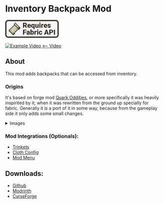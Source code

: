 # Inventory Backpack Mod
[![Fabric API](https://raw.githubusercontent.com/jptrzy/infusion-table-mod/1.17.1/Images/fabric-api-badge-lanczos.webp)](https://minecraft.curseforge.com/projects/fabric-api)

[![Example Video](https://img.youtube.com/vi/Z4iCRSiph9I/0.jpg) &lt;-- Video](https://www.youtube.com/watch?v=Z4iCRSiph9I)

## About
This mod adds backpacks that can be accessed from inventory.

### Origins
It's based on forge mod [Quark Oddities](https://www.curseforge.com/minecraft/mc-mods/quark-oddities), or more specifically it was heavily inspirited by it; when it was rewritten from the ground up specially for fabric. Generally it is a port of it in some way, because from the gameplay side it only adds some small changes.

<details>
    <summary>Images</summary>


![Fabric API](https://raw.githubusercontent.com/jptrzy/inventory-backpack-mod/1.18.1/images/2022-01-13_14.50.32.png)

![Fabric API](https://raw.githubusercontent.com/jptrzy/inventory-backpack-mod/1.18.1/images/2022-01-13_14.51.01.png)

</details>

### Mod Integrations (Optionals):
* [Trinkets](https://www.curseforge.com/minecraft/mc-mods/trinkets-fabric)
* [Cloth Config](https://www.curseforge.com/minecraft/mc-mods/cloth-config)
* [Mod Menu](https://www.curseforge.com/minecraft/mc-mods/modmenu)

## Downloads:
* [Github](https://github.com/jptrzy/inventory-backpack-mod/releases)
* [Modrinth](https://modrinth.com/mod/inventory-backpack-mod/versions)
* [CurseForge](https://www.curseforge.com/minecraft/mc-mods/inventory-backpack/files)
